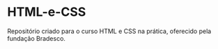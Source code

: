 # HTML-e-CSS
Repositório criado para o curso HTML e CSS na prática, oferecido pela fundação Bradesco.
